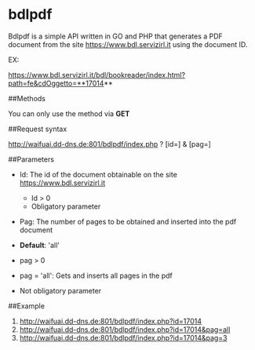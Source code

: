 bdlpdf
===
Bdlpdf is a simple API written in GO and PHP that generates a PDF document from the site https://www.bdl.servizirl.it using the document ID.

EX:

https://www.bdl.servizirl.it/bdl/bookreader/index.html?path=fe&cdOggetto=**17014**

##Methods

You can only use the method via **GET**

##Request syntax

http://waifuai.dd-dns.de:801/bdlpdf/index.php
 ? [id=<document id>]
 & [pag=<number of page>]

##Parameters

* Id: The id of the document obtainable on the site https://www.bdl.servizirl.it
  * Id > 0
  * Obligatory parameter
 
* Pag: The number of pages to be obtained and inserted into the pdf document
 * **Default**: 'all'
 * pag > 0
 * pag = 'all': Gets and inserts all pages in the pdf
 * Not obligatory parameter

##Example

1. http://waifuai.dd-dns.de:801/bdlpdf/index.php?id=17014
2. http://waifuai.dd-dns.de:801/bdlpdf/index.php?id=17014&pag=all
3. http://waifuai.dd-dns.de:801/bdlpdf/index.php?id=17014&pag=3
